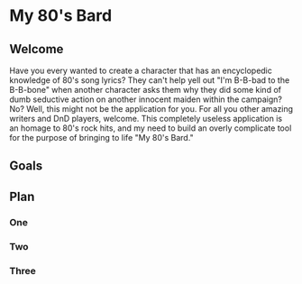 # My 80's Bard

## Welcome

Have you every wanted to create a character that has an encyclopedic knowledge of 80's song lyrics? They can't help yell out "I'm B-B-bad to the B-B-bone" when another character asks them why they did some kind of dumb seductive action on another innocent maiden within the campaign? No? Well, this might not be the application for you. For all you other amazing writers and DnD players, welcome. This completely useless application is an homage to 80's rock hits, and my need to build an overly complicate tool for the purpose of bringing to life "My 80's Bard."

## Goals

## Plan

### One

### Two

### Three
